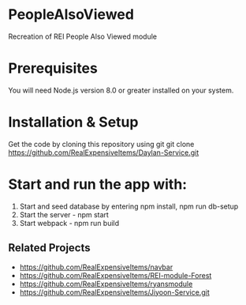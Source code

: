 # PeopleAlsoViewed
Recreation of REI People Also Viewed module

# Prerequisites
You will need Node.js version 8.0 or greater installed on your system.

# Installation & Setup
Get the code by cloning this repository using git
git clone https://github.com/RealExpensiveItems/Daylan-Service.git


# Start and run the app with: 
1. Start and seed database by entering npm install, npm run db-setup
2. Start the server - npm start
3. Start webpack - npm run build


## Related Projects
- https://github.com/RealExpensiveItems/navbar
- https://github.com/RealExpensiveItems/REI-module-Forest
- https://github.com/RealExpensiveItems/ryansmodule
- https://github.com/RealExpensiveItems/Jiyoon-Service.git
